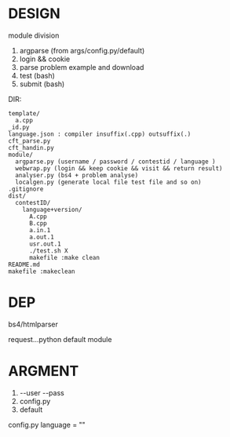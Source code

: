 # DESIGN

module division 

1. argparse (from args/config.py/default)
2. login && cookie 
3. parse problem example and download
4. test (bash)
5. submit (bash)

DIR:

```
template/
  a.cpp
_id.py
language.json : compiler insuffix(.cpp) outsuffix(.)
cft_parse.py
cft_handin.py
module/
  argparse.py (username / password / contestid / language )
  webwrap.py (login && keep cookie && visit && return result)
  analyser.py (bs4 + problem analyse)
  localgen.py (generate local file test file and so on)
.gitignore
dist/
  contestID/
    language+version/
      A.cpp
      B.cpp
      a.in.1
      a.out.1
      usr.out.1
      ./test.sh X
      makefile :make clean
README.md
makefile :makeclean
```


# DEP

bs4/htmlparser

request...python default module

# ARGMENT 

1. --user --pass
2. config.py
3. default



config.py
language = ""


